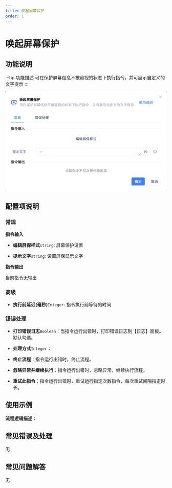 ```yaml
---
title: 唤起屏幕保护
order: 1
---
```


# 唤起屏幕保护

## 功能说明

:::tip 功能描述
可在保护屏幕信息不被窥视的状态下执行指令，并可展示自定义的文字提示
:::

![唤起屏幕保护](../../../assets/唤起屏幕保护_command.png)

## 配置项说明

### 常规

**指令输入**

- **编辑屏保样式**`string`: 屏幕保护设置

- **提示文字**`string`: 设置屏保显示文字


**指令输出**

当前指令无输出

### 高级

- **执行前延迟(毫秒)**`Integer`: 指令执行前等待的时间

### 错误处理

- **打印错误日志**`Boolean`：当指令运行出错时，打印错误日志到【日志】面板。默认勾选。

- **处理方式**`Integer`：

 - **终止流程**：指令运行出错时，终止流程。

 - **忽略异常并继续执行**：指令运行出错时，忽略异常，继续执行流程。

 - **重试此指令**：指令运行出错时，重试运行指定次数指令，每次重试间隔指定时长。

## 使用示例

**流程逻辑描述：** 

## 常见错误及处理

无

## 常见问题解答

无


